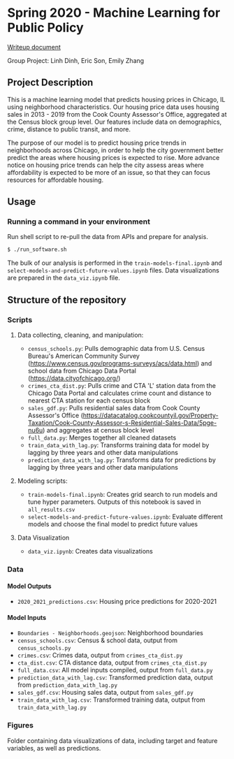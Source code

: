 # Spring 2020 - Machine Learning for Public Policy

[Writeup document](https://github.com/ymericson/ml-project/blob/master/ML%20Project%20Final%20Report.pdf)

Group Project: Linh Dinh, Eric Son, Emily Zhang

## Project Description
This is a machine learning model that predicts housing prices in Chicago, IL using neighborhood characteristics. Our housing price data uses housing sales in 2013 - 2019 from the Cook County Assessor's Office, aggregated at the Census block group level. Our features include data on demographics, crime, distance to public transit, and more.

The purpose of our model is to predict housing price trends in neighborhoods across Chicago, in order to help the city government better predict the areas where housing prices is expected to rise. More advance notice on housing price trends can help the city assess areas where affordability is expected to be more of an issue, so that they can focus resources for affordable housing.

## Usage

### Running a command in your environment

Run shell script to re-pull the data from APIs and prepare for analysis.

```bash
$ ./run_software.sh
```

The bulk of our analysis is performed in the `train-models-final.ipynb` and `select-models-and-predict-future-values.ipynb` files.
Data visualizations are prepared in the `data_viz.ipynb` file.


## Structure of the repository
### Scripts
1. Data collecting, cleaning, and manipulation:
    - `census_schools.py`: Pulls demographic data from U.S. Census Bureau's American Community Survey (https://www.census.gov/programs-surveys/acs/data.html) and school data from Chicago Data Portal (https://data.cityofchicago.org/)
    - `crimes_cta_dist.py`: Pulls crime and CTA 'L' station data from the Chicago Data Portal and calculates crime count and distance to nearest CTA station for each census block
    - `sales_gdf.py`: Pulls residential sales data from Cook County Assessor's Office (https://datacatalog.cookcountyil.gov/Property-Taxation/Cook-County-Assessor-s-Residential-Sales-Data/5pge-nu6u) and aggregates at census block level
    - `full_data.py`: Merges together all cleaned datasets
    - `train_data_with_lag.py`: Transforms training data for model by lagging by three years and other data manipulations
    - `prediction_data_with_lag.py`: Transforms data for predictions by lagging by three years and other data manipulations
    
2. Modeling scripts:
    - `train-models-final.ipynb`: Creates grid search to run models and tune hyper parameters. Outputs of this notebook is saved in `all_results.csv`
    - `select-models-and-predict-future-values.ipynb`: Evaluate different models and choose the final model to predict future values
    
3. Data Visualization
    - `data_viz.ipynb`: Creates data visualizations
    
### Data
#### Model Outputs
- `2020_2021_predictions.csv`: Housing price predictions for 2020-2021
#### Model Inputs
- `Boundaries - Neighborhoods.geojson`: Neighborhood boundaries
- `census_schools.csv`: Census & school data, output from `census_schools.py`
- `crimes.csv`: Crimes data, output from `crimes_cta_dist.py`
- `cta_dist.csv`: CTA distance data, output from `crimes_cta_dist.py`
- `full_data.csv`: All model inputs compiled, output from `full_data.py`
- `prediction_data_with_lag.csv`: Transformed prediction data, output from `prediction_data_with_lag.py`
- `sales_gdf.csv`: Housing sales data, output from `sales_gdf.py`
- `train_data_with_lag.csv`: Transformed training data, output from `train_data_with_lag.py`

### Figures
Folder containing data visualizations of data, including target and feature variables, as well as predictions.


